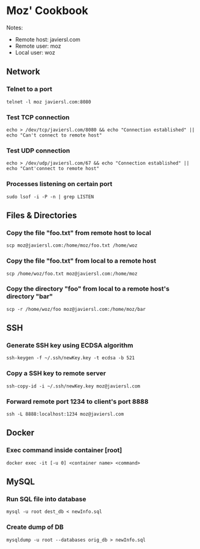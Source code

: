 # Moz' Cookbook

Notes:
 - Remote host: javiersl.com
 - Remote user: moz
 - Local user: woz

## Network

### Telnet to a port
    telnet -l moz javiersl.com:8080

### Test TCP connection
    echo > /dev/tcp/javiersl.com/8080 && echo "Connection established" || echo "Can't connect to remote host"

### Test UDP connection
    echo > /dev/udp/javiersl.com/67 && echo "Connection established" || echo "Cant'connect to remote host"

### Processes listening on certain port
    sudo lsof -i -P -n | grep LISTEN

## Files & Directories

### Copy the file "foo.txt" from remote host to local
    scp moz@javiersl.com:/home/moz/foo.txt /home/woz

### Copy the file "foo.txt" from local to a remote host
    scp /home/woz/foo.txt moz@javiersl.com:/home/moz

### Copy the directory "foo" from local to a remote host's directory "bar"
    scp -r /home/woz/foo moz@javiersl.com:/home/moz/bar

## SSH

### Generate SSH key using ECDSA algorithm
    ssh-keygen -f ~/.ssh/newKey.key -t ecdsa -b 521
    
### Copy a SSH key to remote server
    ssh-copy-id -i ~/.ssh/newKey.key moz@javiersl.com

### Forward remote port 1234 to client's port 8888
    ssh -L 8888:localhost:1234 moz@javiersl.com

## Docker

### Exec command inside container [root]
    docker exec -it [-u 0] <container name> <command>

## MySQL

### Run SQL file into database
    mysql -u root dest_db < newInfo.sql

### Create dump of DB
    mysqldump -u root --databases orig_db > newInfo.sql
